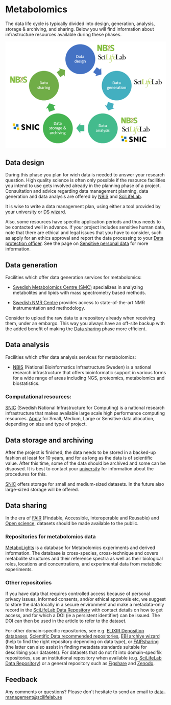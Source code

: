 # Metabolomics
The data life cycle is typically divided into design, generation, analysis, storage & archiving, and sharing. Below you will find information about infrastructure resources available during these phases.

 ![](/docs/images/data_life_cycle_circle_logos.png)

## Data design
During this phase you plan for wich data is needed to answer your research question. High quality science is often only possible if the resource facilities you intend to use gets involved already in the planning phase of a project. Consultation and advice regarding data management planning, data generation and data analysis are offered by [NBIS](https://nbis.se/) and [SciLifeLab](https://www.scilifelab.se/). 

It is wise to write a data management plan, using either a tool provided by your university or [DS wizard](http://dsw.scilifelab.se/).

Also, some resources have specific application periods and thus needs to be contacted well in advance. If your project includes sensitive human data, note that there are ethical and legal issues that you have to consider, such as apply for an ethics approval and report the data processing to your [Data protection officer](/docs/general/data_protection_officer). See the page on [Sensitive personal data](/docs/general/sensitive_data) for more information.

## Data generation
Facilities which offer data generation services for metabolomics:

* [Swedish Metabolomics Centre (SMC)](http://www.swedishmetabolomicscentre.se/) specializes in analyzing metabolites and lipids with mass spectrometry based methods.

* [Swedish NMR Centre](https://www.scilifelab.se/facilities/swedish-nmr-centre/) provides access to state-of-the-art NMR instrumentation and methodology.

Consider to upload the raw data to a repository already when receiving them, under an embargo. This way you always have an off-site backup with the added benefit of making the [Data sharing](#data-sharing) phase more efficient.

## Data analysis
Facilities which offer data analysis services for metabolomics:
* [NBIS](https://nbis.se/support/ "NBIS support") (National Bioinformatics Infrastructure Sweden) is a national research infrastructure that offers bioinformatic support in various forms for a wide range of areas including NGS, proteomics, metabolomics and biostatistics.

### Computational resources:
[SNIC](https://www.snic.se/ "SNIC homepage") (Swedish National Infrastructure for Computing) is a national research infrastructure that makes available large scale high performance computing resources. [Apply](https://www.snic.se/allocations/compute/ "SNIC compute") for Small, Medium, Large or Sensitive data allocation, depending on size and type of project.

## Data storage and archiving
After the project is finished, the data needs to be stored in a backed-up fashion at least for 10 years, and for as long as the data is of scientific value. After this time, some of the data should be archived and some can be disposed. It is best to contact your [university](/docs/general/research_data_office) for information about the procedures for this.  

[SNIC](https://www.snic.se/allocations/storage/ "SNIC storage") offers storage for small and medium-sized datasets. In the future also large-sized storage will be offered.

## Data sharing
In the era of [FAIR](https://www.force11.org/group/fairgroup/fairprinciples) (Findable, Accessible, Interoperable and Reusable) and [Open science](https://www.vr.se/english/mandates/open-science/open-access-to-research-data.html), datasets should be made available to the public. 

### Repositories for metabolomics data

<!-- [*enter name, links and general info about repository & submission here*]  -->
[MetaboLights](https://www.ebi.ac.uk/metabolights/) is a database for Metabolomics experiments and derived information. The database is cross-species, cross-technique and covers metabolite structures and their reference spectra as well as their biological roles, locations and concentrations, and experimental data from metabolic experiments.

### Other repositories
If you have data that requires controlled access because of personal privacy issues, informed consents, and/or ethical approvals etc, we suggest to store the data locally in a secure environment and make a metadata-only record in the [SciLifeLab Data Repository](https://scilifelab.figshare.com/) with contact details on how to get access, and for which a DOI (ie a persistent identifier) can be issued. The DOI can then be used in the article to refer to the dataset.

For other domain-specific repositories, see e.g. [ELIXIR Deposition databases](https://elixir-europe.org/services/tag/elixir-deposition-databases), [Scientific Data recommended repositories](https://www.nature.com/sdata/policies/repositories), [EBI archive wizard](https://www.ebi.ac.uk/submission/) (help to find the right repository depending on data type), or [FAIRsharing](https://fairsharing.org/databases/) (the latter can also assist in finding metadata standards suitable for describing your datasets). For datasets that do not fit into domain-specifik repositories, use an institutional repository when available (e.g. [SciLifeLab Data Repository](https://scilifelab.figshare.com/)) or a general repository such as [Figshare](https://figshare.com/) and [Zenodo](https://zenodo.org/).

## Feedback
Any comments or questions? Please don't hesitate to send an email to [data-management@scilifelab.se](mailto:data-management@scilifelab.se)

